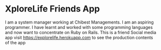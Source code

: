 # XploreLife Friends App

I am a system manager working at Chibest Managements.
I am an aspiring programmer.
I have learnt and worked with some programming languages and now want to concentrate on Ruby on Rails.
This is a friend Social media app
visit https://explorelife.herokuapp.com to see the production contents of the app

